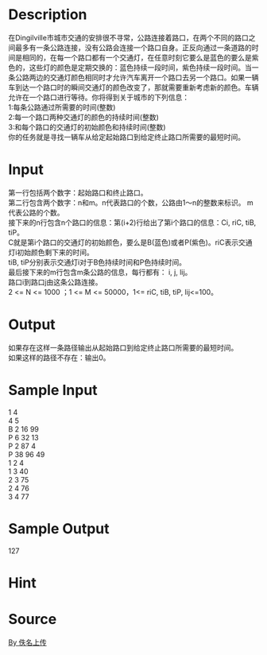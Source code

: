 
# Description

<div class="content"><div>在Dingilville市城市交通的安排很不寻常，公路连接着路口，在两个不同的路口之间最多有一条公路连接，没有公路会连接一个路口自身。正反向通过一条道路的时间是相同的，在每一个路口都有一个交通灯，在任意时刻它要么是蓝色的要么是紫色的，这些灯的颜色是定期交换的：蓝色持续一段时间，紫色持续一段时间。当一条公路两边的交通灯颜色相同时才允许汽车离开一个路口去另一个路口。如果一辆车到达一个路口时的瞬间交通灯的颜色改变了，那就需要重新考虑新的颜色。车辆允许在一个路口进行等待。你将得到关于城市的下列信息：</div>
<div>1:每条公路通过所需要的时间(整数)</div>
<div>2:每一个路口两种交通灯的颜色的持续时间(整数)</div>
<div>3:和每个路口的交通灯的初始颜色和持续时间(整数) </div>
<div>你的任务就是寻找一辆车从给定起始路口到给定终止路口所需要的最短时间。</div>
<p></p></div>

# Input

<div class="content"><div>第一行包括两个数字：起始路口和终止路口。</div>
<div>第二行包含两个数字：n和m。n代表路口的个数，公路由1～n的整数来标识。 m代表公路的个数。</div>
<div>接下来的n行包含n个路口的信息：第(i+2)行给出了第i个路口的信息：Ci, riC, tiB, tiP。</div>
<div>C就是第i个路口的交通灯的初始颜色，要么是B(蓝色)或者P(紫色)。riC表示交通灯i初始颜色剩下来的时间。</div>
<div>tiB, tiP分别表示交通灯i对于B色持续时间和P色持续时间。</div>
<div>最后接下来的m行包含m条公路的信息，每行都有： i, j, lij。</div>
<div>路口i到路口j由这条公路连接。</div>
<div>2 &lt;= N &lt;= 1000 ；1 &lt;= M &lt;= 50000，1&lt;= riC, tiB, tiP, lij&lt;=100。</div>
<p></p></div>

# Output

<div class="content"><div>如果存在这样一条路径输出从起始路口到给定终止路口所需要的最短时间。</div>
<div>如果这样的路径不存在：输出0。 </div>
<p></p></div>

# Sample Input

<div class="content"><span class="sampledata">1 4<br/>
4 5<br/>
B 2 16 99<br/>
P 6 32 13<br/>
P 2 87 4<br/>
P 38 96 49<br/>
1 2 4<br/>
1 3 40<br/>
2 3 75<br/>
2 4 76<br/>
3 4 77<br/>
</span></div>

# Sample Output

<div class="content"><span class="sampledata">127</span></div>

# Hint

<div class="content"><p></p></div>

# Source

<div class="content"><p><a href="problemset.php?search=By 佚名上传">By 佚名上传</a></p></div>

